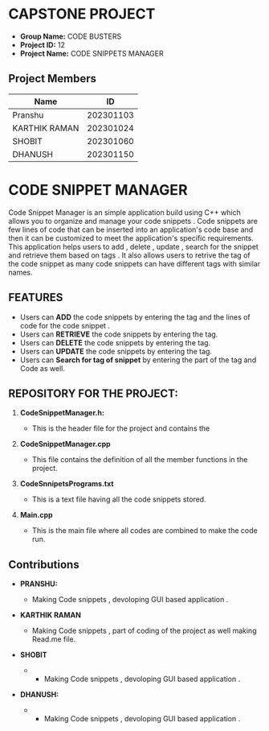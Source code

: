 # CAPSTONE PROJECT
- **Group Name:** CODE BUSTERS
- **Project ID:** 12
- **Project Name:** CODE SNIPPETS MANAGER 

## Project Members

| Name                     | ID         |
|--------------------------|------------|
| Pranshu                  | 202301103  |
| KARTHIK RAMAN            | 202301024  |
| SHOBIT                   | 202301060  |
| DHANUSH                  | 202301150  |

# CODE SNIPPET MANAGER
Code Snippet Manager is an simple application build using C++ which allows you to organize and manage your code snippets . Code snippets are few lines of code that can be inserted into an application's code base and then it can be customized to meet the application's specific requirements.
This application helps users to add , delete , update , search for the snippet and retrieve them based on tags . It also allows users to retrive the tag of the code snippet as many code snippets can have different tags with similar names.

## FEATURES
- Users can **ADD** the code snippets by entering the tag and the lines of code for the code snippet .
- Users can **RETRIEVE** the code snippets by entering the tag.
- Users can **DELETE** the code snippets by entering the tag.
- Users can **UPDATE** the code snippets by entering the tag.
- Users can **Search for tag of snippet** by entering the part of the tag and Code as well.
 
## REPOSITORY FOR THE PROJECT:

1. **CodeSnippetManager.h:** 
   - This is the header file for the project and contains the 

2. **CodeSnippetManager.cpp** 
   - This file contains the definition of all the member functions in the project.

3. **CodeSnnipetsPrograms.txt** 
   - This is a text file having all the code snippets stored.

4. **Main.cpp** 
   - This is the main file where all codes are combined to make the code run.

## Contributions

- **PRANSHU:** 
   - Making Code snippets , devoloping GUI based application .

- **KARTHIK RAMAN**
   - Making Code snippets , part of coding of the project as well making Read.me file.

- **SHOBIT**
   -   - Making Code snippets , devoloping GUI based application .

- **DHANUSH:** 
   -   - Making Code snippets , devoloping GUI based application .
